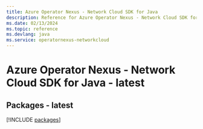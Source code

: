 ```yaml
---
title: Azure Operator Nexus - Network Cloud SDK for Java
description: Reference for Azure Operator Nexus - Network Cloud SDK for Java
ms.date: 02/13/2024
ms.topic: reference
ms.devlang: java
ms.service: operatornexus-networkcloud
---
```

# Azure Operator Nexus - Network Cloud SDK for Java - latest
## Packages - latest
[!INCLUDE [packages](operator-nexus---network-cloud-index.md)]